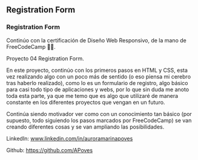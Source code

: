 ## Registration Form
### Registration Form

Continúo con la certificación de Diseño Web Responsivo, de la mano de FreeCodeCamp 👩‍💻.

Proyecto 04 Registration Form.


En este proyecto, continúo con los primeros pasos en HTML y CSS, esta vez realizando algo con un poco más de sentido (o eso piensa mi cerebro tras haberlo realizado), como lo es un formulario de registro, algo básico para casi todo tipo de aplicaciones y webs, por lo que sin duda me anoto toda esta parte, ya que me temo que es algo que utilizaré de manera constante en los diferentes proyectos que vengan en un futuro.

Continúa siendo motivador ver como con un conocimiento tan básico (por supuesto, todo siguiendo los pasos marcados por FreeCodeCamp) se van creando diferentes cosas y se van ampliando las posibilidades.

LinkedIn: www.linkedin.com/in/auroramarinapoves

Github: https://github.com/APoves
